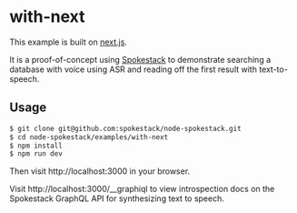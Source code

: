 # with-next

This example is built on [next.js](https://github.com/zeit/next.js).

It is a proof-of-concept using [Spokestack](../../) to demonstrate
searching a database with voice using ASR and reading off the first result with text-to-speech.

## Usage

```bash
$ git clone git@github.com:spokestack/node-spokestack.git
$ cd node-spokestack/examples/with-next
$ npm install
$ npm run dev
```

Then visit http://localhost:3000 in your browser.

Visit http://localhost:3000/__graphiql to view introspection docs on the Spokestack GraphQL API for synthesizing text to speech.
